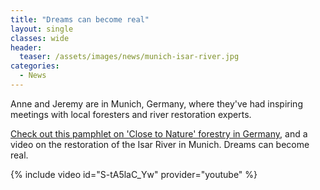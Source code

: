 ```yaml
---
title: "Dreams can become real"
layout: single
classes: wide
header:
  teaser: /assets/images/news/munich-isar-river.jpg
categories:
  - News
---
```


Anne and Jeremy are in Munich, Germany, where they've had inspiring meetings with local foresters and river restoration experts.

[Check out this pamphlet on 'Close to Nature' forestry in Germany](/assets/documents/GermanForests.pdf), and a video on the restoration of the Isar River in Munich. Dreams can become real.

{% include video id="S-tA5laC_Yw" provider="youtube" %}